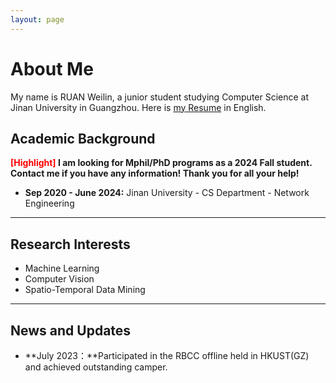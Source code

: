 ```yaml
---
layout: page
---
```




# About Me

My name is RUAN Weilin, a junior student studying Computer Science at Jinan University in Guangzhou.  Here is [my Resume](https://rwlinno.github.io/file/CV_en.pdf) in English.



## Academic Background

**<font color='red'>[Highlight]</font> I am looking for Mphil/PhD programs as a 2024 Fall student. Contact me if you have any information!  Thank you for all your help!**

- **Sep 2020 - June 2024:**  Jinan University - CS Department - Network Engineering



---

## Research Interests

- Machine Learning
- Computer Vision
- Spatio-Temporal Data Mining



---

## News and Updates

- **July 2023：**Participated in the RBCC offline held in HKUST(GZ) and achieved outstanding camper.
